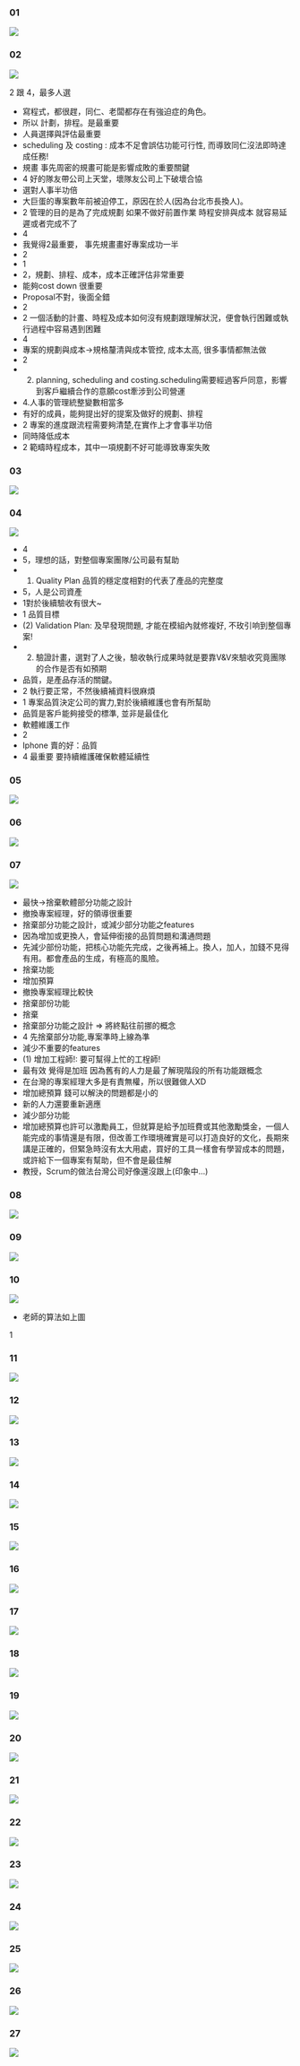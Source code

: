 ### 01
![](01.jpg)


### 02
![](02.jpg)

2 跟 4，最多人選


- 寫程式，都很趕，同仁、老闆都存在有強迫症的角色。
- 所以 計劃，排程。是最重要
- 人員選擇與評估最重要
- scheduling 及 costing : 成本不足會誤估功能可行性, 而導致同仁沒法即時達成任務! 
- 規畫 事先周密的規畫可能是影響成敗的重要關鍵
- 4 好的隊友帶公司上天堂，壞隊友公司上下破壞合協
- 選對人事半功倍
- 大巨蛋的專案數年前被迫停工，原因在於人(因為台北市長換人)。
- 2 管理的目的是為了完成規劃 如果不做好前置作業 時程安排與成本 就容易延遲或者完成不了
- 4
- 我覺得2最重要， 事先規畫畫好專案成功一半
- 2
- 1
- 2，規劃、排程、成本，成本正確評估非常重要
- 能夠cost down 很重要
- Proposal不對，後面全錯
- 2
- 2   一個活動的計畫、時程及成本如何沒有規劃跟理解狀況，便會執行困難或執行過程中容易遇到困難
- 4
- 專案的規劃與成本->規格釐清與成本管控, 成本太高, 很多事情都無法做
- 2
- 2. planning, scheduling and costing.scheduling需要經過客戶同意，影響到客戶繼續合作的意願cost牽涉到公司營運
- 4.人事的管理統整變數相當多
- 有好的成員，能夠提出好的提案及做好的規劃、排程
- 2 專案的進度跟流程需要夠清楚,在實作上才會事半功倍
- 同時降低成本
- 2 範疇時程成本，其中一項規劃不好可能導致專案失敗



### 03
![](03.jpg)


### 04
![](04.jpg)


- 4
- 5，理想的話，對整個專案團隊/公司最有幫助
- 1. Quality Plan 品質的穩定度相對的代表了產品的完整度
- 5，人是公司資產
- 1對於後續驗收有很大~
- 1 品質目標
- (2) Validation Plan: 及早發現問題, 才能在模組內就修複好, 不玫引响到整個專案!
- 2. 驗證計畫，選對了人之後，驗收執行成果時就是要靠V&V來驗收究竟團隊的合作是否有如預期
- 品質，是產品存活的關鍵。
- 2 執行要正常，不然後續補資料很麻煩
- 1 專案品質決定公司的實力,對於後續維護也會有所幫助
- 品質是客戶能夠接受的標準, 並非是最佳化
- 軟體維護工作
- 2
- Iphone 賣的好：品質
- 4 最重要 要持續維護確保軟體延續性


### 05
![](05.jpg)


### 06
![](06.jpg)


### 07
![](07.jpg)

- 最快→捨棄軟體部分功能之設計
- 撤換專案經理，好的領導很重要
- 捨棄部分功能之設計，或減少部分功能之features
- 因為增加或更換人，會延伸銜接的品質問題和溝通問題
- 先減少部份功能，把核心功能先完成，之後再補上。換人，加人，加錢不見得有用。都會產品的生成，有極高的風險。
- 捨棄功能
- 增加預算
- 撤換專案經理比較快
- 捨棄部份功能
- 捨棄
- 捨棄部分功能之設計 => 將終點往前挪的概念
- 4 先捨棄部分功能,專案準時上線為準
- 減少不重要的features
- (1) 增加工程師!:  要可幫得上忙的工桯師!
- 最有效 覺得是加班 因為舊有的人力是最了解現階段的所有功能跟概念
- 在台灣的專案經理大多是有責無權，所以很難做人XD
- 增加總預算 錢可以解決的問題都是小的
- 新的人力還要重新適應
- 減少部分功能
- 增加總預算也許可以激勵員工，但就算是給予加班費或其他激勵獎金，一個人能完成的事情還是有限，但改善工作環境確實是可以打造良好的文化，長期來講是正確的，但緊急時沒有太大用處，買好的工具一樣會有學習成本的問題，或許給下一個專案有幫助，但不會是最佳解
- 教授，Scrum的做法台灣公司好像還沒跟上(印象中...)


### 08
![](08.jpg)


### 09
![](09.jpg)


### 10
![](10.jpg)

- 老師的算法如上圖

1
### 11
![](11.jpg)


### 12
![](12.jpg)


### 13
![](13.jpg)


### 14
![](14.jpg)


### 15
![](15.jpg)


### 16
![](16.jpg)


### 17
![](17.jpg)

### 18
![](18.jpg)


### 19
![](19.jpg)


### 20
![](20.jpg)


### 21
![](21.jpg)


### 22
![](22.jpg)


### 23
![](23.jpg)


### 24
![](24.JPG)
### 25
![](25.JPG)
### 26
![](26.JPG)
### 27
![](27.JPG)